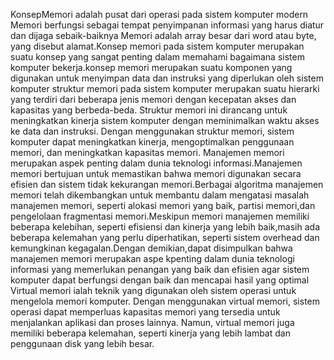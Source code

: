 KonsepMemori adalah pusat dari operasi pada sistem komputer modern
Memori berfungsi sebagai tempat penyimpanan informasi yang harus diatur dan dijaga sebaik-baiknya
Memori adalah array besar dari word atau byte, yang disebut alamat.Konsep memori pada sistem komputer merupakan suatu konsep yang sangat penting dalam memahami bagaimana sistem komputer bekerja.konsep memori merupakan suatu komponen yang digunakan untuk menyimpan data dan instruksi yang diperlukan oleh sistem komputer
struktur memori pada sistem komputer merupakan suatu hierarki yang terdiri dari beberapa jenis memori dengan kecepatan akses dan kapasitas yang berbeda-beda. Struktur memori ini dirancang untuk meningkatkan kinerja sistem komputer dengan meminimalkan waktu akses ke data dan instruksi. Dengan menggunakan struktur memori, sistem komputer dapat meningkatkan kinerja, mengoptimalkan penggunaan memori, dan meningkatkan kapasitas memori.
Manajemen   memori merupakan aspek   penting dalam dunia   teknologi   informasi.Manajemen memori bertujuan untuk memastikan bahwa memori digunakan secara efisien dan sistem tidak kekurangan memori.Berbagai   algoritma manajemen   memori telah   dikembangkan untuk   membantu dalam mengatasi masalah manajemen memori, seperti alokasi memori yang baik, partisi memori,dan pengelolaan  fragmentasi memori.Meskipun memori manajemen memiliki beberapa kelebihan, seperti efisiensi dan kinerja yang   lebih baik,masih ada  beberapa kelemahan yang   perlu diperhatikan, seperti   sistem overhead dan kemungkinan kegagalan.Dengan   demikian,dapat   disimpulkan bahwa   manajemen memori   merupakan aspe kpenting dalam dunia teknologi informasi yang memerlukan penangan yang baik dan efisien agar sistem komputer dapat berfungsi dengan baik dan mencapai hasil yang optimal
Virtual memori ialah teknik yang digunakan oleh sistem operasi untuk mengelola memori komputer. Dengan menggunakan virtual memori, sistem operasi dapat memperluas kapasitas memori yang tersedia untuk menjalankan aplikasi dan proses lainnya. Namun, virtual memori juga memiliki beberapa kelemahan, seperti kinerja yang lebih lambat dan penggunaan disk yang lebih besar.
